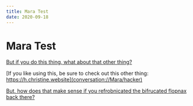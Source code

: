 ```yaml
---
title: Mara Test
date: 2020-09-18
---
```


# Mara Test

[But if you do this thing, what about that other
thing?](conversation://Mara/hmm)

[If you like using this, be sure to check out this other thing:
https://h.christine.website](conversation://Mara/hacker)

[But, how does that make sense if you refrobnicated the bifrucated flopnax back
there?](conversation://Mara/wat)
